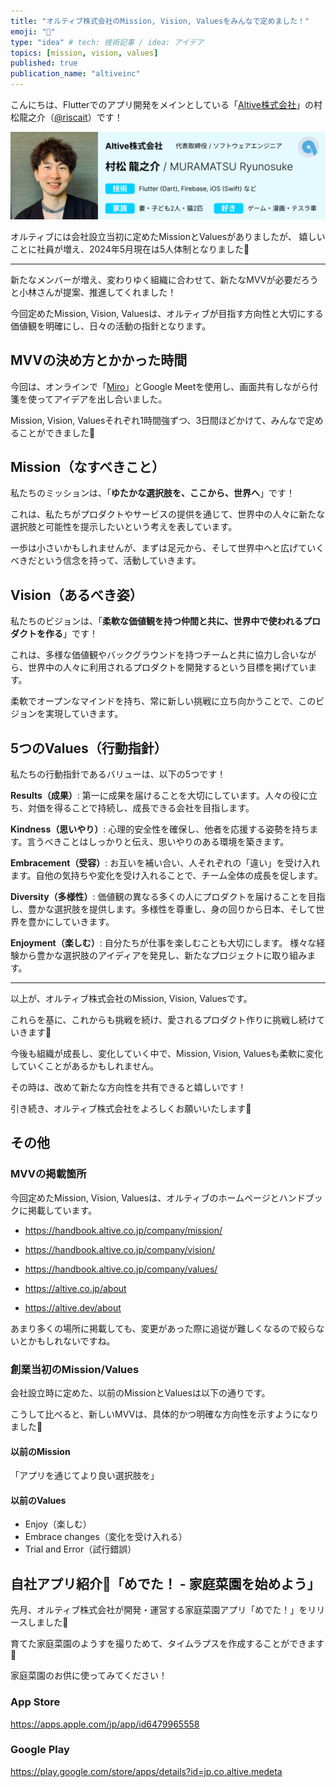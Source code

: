 ```yaml
---
title: "オルティブ株式会社のMission, Vision, Valuesをみんなで定めました！"
emoji: "🎯"
type: "idea" # tech: 技術記事 / idea: アイデア
topics: [mission, vision, values]
published: true
publication_name: "altiveinc"
---
```


こんにちは、Flutterでのアプリ開発をメインとしている「[Altive株式会社](https://altive.co.jp)」の村松龍之介（[@riscait](https://x.com/riscait)）です！

![](/images/ProfileBanner_Muramatsu.jpg)

オルティブには会社設立当初に定めたMissionとValuesがありましたが、
嬉しいことに社員が増え、2024年5月現在は5人体制となりました🎊

---

新たなメンバーが増え、変わりゆく組織に合わせて、新たなMVVが必要だろうと小林さんが提案、推進してくれました！

今回定めたMission, Vision, Valuesは、オルティブが目指す方向性と大切にする価値観を明確にし、日々の活動の指針となります。

## MVVの決め方とかかった時間

今回は、オンラインで「[Miro](https://miro.com/)」とGoogle Meetを使用し、画面共有しながら付箋を使ってアイデアを出し合いました。

Mission, Vision, Valuesそれぞれ1時間強ずつ、3日間ほどかけて、みんなで定めることができました📝

## Mission（なすべきこと）

私たちのミッションは、「**ゆたかな選択肢を、ここから、世界へ**」です！

これは、私たちがプロダクトやサービスの提供を通じて、世界中の人々に新たな選択肢と可能性を提示したいという考えを表しています。

一歩は小さいかもしれませんが、まずは足元から、そして世界中へと広げていくべきだという信念を持って、活動していきます。

## Vision（あるべき姿）

私たちのビジョンは、「**柔軟な価値観を持つ仲間と共に、世界中で使われるプロダクトを作る**」です！

これは、多様な価値観やバックグラウンドを持つチームと共に協力し合いながら、世界中の人々に利用されるプロダクトを開発するという目標を掲げています。

柔軟でオープンなマインドを持ち、常に新しい挑戦に立ち向かうことで、このビジョンを実現していきます。

## 5つのValues（行動指針）

私たちの行動指針であるバリューは、以下の5つです！

**Results（成果）**:
第一に成果を届けることを大切にしています。人々の役に立ち、対価を得ることで持続し、成長できる会社を目指します。

**Kindness（思いやり）**:
心理的安全性を確保し、他者を応援する姿勢を持ちます。言うべきことはしっかりと伝え、思いやりのある環境を築きます。

**Embracement（受容）**:
お互いを補い合い、人それぞれの「違い」を受け入れます。自他の気持ちや変化を受け入れることで、チーム全体の成長を促します。

**Diversity（多様性）**:
価値観の異なる多くの人にプロダクトを届けることを目指し、豊かな選択肢を提供します。多様性を尊重し、身の回りから日本、そして世界を豊かにしていきます。

**Enjoyment（楽しむ）**:
自分たちが仕事を楽しむことも大切にします。
様々な経験から豊かな選択肢のアイディアを発見し、新たなプロジェクトに取り組みます。

---

以上が、オルティブ株式会社のMission, Vision, Valuesです。

これらを基に、これからも挑戦を続け、愛されるプロダクト作りに挑戦し続けていきます💪

今後も組織が成長し、変化していく中で、Mission, Vision, Valuesも柔軟に変化していくことがあるかもしれません。

その時は、改めて新たな方向性を共有できると嬉しいです！

引き続き、オルティブ株式会社をよろしくお願いいたします🚀

## その他

### MVVの掲載箇所

今回定めたMission, Vision, Valuesは、オルティブのホームページとハンドブックに掲載しています。

- https://handbook.altive.co.jp/company/mission/
- https://handbook.altive.co.jp/company/vision/
- https://handbook.altive.co.jp/company/values/

- https://altive.co.jp/about
- https://altive.dev/about

あまり多くの場所に掲載しても、変更があった際に追従が難しくなるので絞らないとかもしれないですね。

### 創業当初のMission/Values

会社設立時に定めた、以前のMissionとValuesは以下の通りです。

こうして比べると、新しいMVVは、具体的かつ明確な方向性を示すようになりました🚅

#### 以前のMission
「アプリを通じてより良い選択肢を」

#### 以前のValues

- Enjoy（楽しむ）
- Embrace changes（変化を受け入れる）
- Trial and Error（試行錯誤）

## 自社アプリ紹介🌱「めでた！ - 家庭菜園を始めよう」

先月、オルティブ株式会社が開発・運営する家庭菜園アプリ「めでた！」をリリースしました🌱

育てた家庭菜園のようすを撮りためて、タイムラプスを作成することができます📸

家庭菜園のお供に使ってみてください！

### App Store
https://apps.apple.com/jp/app/id6479965558

### Google Play
https://play.google.com/store/apps/details?id=jp.co.altive.medeta
